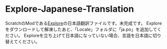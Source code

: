 # Explore-Japanese-Translation
ScratchのModである[Explore](https://explore4.weebly.com/)の日本語翻訳ファイルです。未完成です。
Exploreをダウンロードして解凍したあと、「Locale」フォルダに「ja.po」を追加してください。
Exploreを立ち上げて日本語になっていない場合、言語を日本語に切り替えてください。
